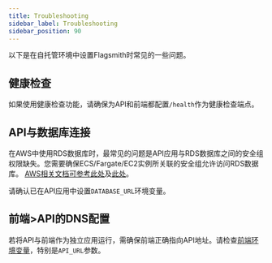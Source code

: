 ```yaml
---
title: Troubleshooting
sidebar_label: Troubleshooting
sidebar_position: 90
---
```


以下是在自托管环境中设置Flagsmith时常见的一些问题。

## 健康检查

如果使用健康检查功能，请确保为API和前端都配置`/health`作为健康检查端点。

## API与数据库连接

在AWS中使用RDS数据库时，最常见的问题是API应用与RDS数据库之间的安全组权限缺失。您需要确保ECS/Fargate/EC2实例所关联的安全组允许访问RDS数据库。
[AWS相关文档可参考此处](https://aws.amazon.com/premiumsupport/knowledge-center/ecs-task-connect-rds-database/)及[此处](https://docs.aws.amazon.com/AmazonRDS/latest/UserGuide/Overview.RDSSecurityGroups.html)。

请确认已在API应用中设置`DATABASE_URL`环境变量。

## 前端>API的DNS配置

若将API与前端作为独立应用运行，需确保前端正确指向API地址。请检查[前端环境变量](/deployment/hosting/locally-frontend#environment-variables)，特别是`API_URL`参数。